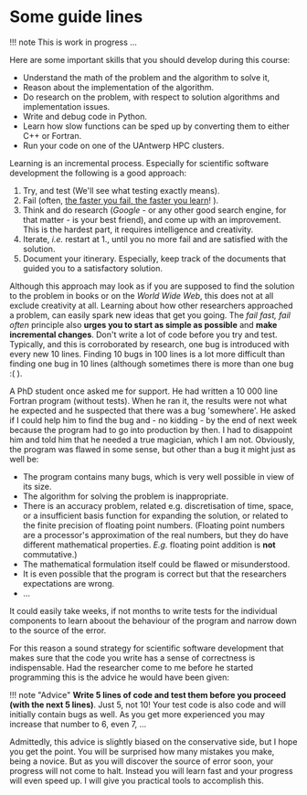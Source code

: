 # Some guide lines

!!! note 
    This is work in progress ...

Here are some important skills that you should develop during this course:

- Understand the math of the problem and the algorithm to solve it,
- Reason about the implementation of the algorithm.
- Do research on the problem, with respect to solution algorithms and implementation issues.
- Write and debug code in Python. 
- Learn how slow functions can be sped up by converting them to either C++ or Fortran. 
- Run your code on one of the UAntwerp HPC clusters.

Learning is an incremental process. Especially for scientific software development the following is a good approach:

1. Try, and test (We'll see what testing exactly means). 
2. Fail (often, [the faster you fail, the faster you learn](https://testsigma.com/blog/test-automation-achieve-fail-fast-fail-often/)! ).  
3. Think and do research (*Google* - or any other good search engine, for that matter - is your best friend), and come 
   up with an improvement. This is the hardest part, it requires intelligence and creativity.
4. Iterate, *i.e.* restart at 1., until you no more fail and are satisfied with the solution.
5. Document your itinerary. Especially, keep track of the documents that guided you to a satisfactory solution.

Although this approach may look as if you are supposed to find the solution to the problem in books or on the *World 
Wide Web*, this does not at all exclude creativity at all. Learning about how other researchers approached a problem,
can easily spark new ideas that get you going. The *fail fast, fail often* principle also **urges you to start as 
simple as possible** and **make incremental changes**. Don't write a lot of code before you try and test. Typically, 
and this is corroborated by research, one bug is introduced with every new 10 lines. 
Finding 10 bugs in 100 lines is a lot more difficult than finding one bug in 10 lines (although sometimes there is 
more than one bug :( ). 

A PhD student once asked me for support. He had written a 10 000 line Fortran program
(without tests). When he ran it, the results were not what he expected and he suspected that there was a bug 
'somewhere'. He asked if I could help him to find the bug and - no kidding - by the end of next week because the 
program had to go into production by then. I had to disappoint him and told him that he needed a true magician, 
which I am not. Obviously, the program was flawed in some sense, but other than a bug it might just as well be:

- The program contains many bugs, which is very well possible in view of its size.
- The algorithm for solving the problem is inappropriate.
- There is an accuracy problem, related e.g. discretisation of time, space, or a insufficient basis function for 
  expanding the solution, or related to the finite precision of floating point numbers. (Floating point numbers are a 
  processor's approximation of the real numbers, but they do have different mathematical properties. *E.g.* floating 
  point addition is **not** commutative.)
- The mathematical formulation itself could be flawed or misunderstood.
- It is even possible that the program is correct but that the researchers expectations are wrong. 
- ...

It could easily take weeks, if not months to write tests for the individual components to learn aboout the behaviour 
of the program and narrow down to the source of the error. 

For this reason a sound strategy for scientific software development that makes sure that the code you write has a 
sense of correctness is indispensable. Had the researcher come to me before he started programming this is the 
advice he would have been given: 

!!! note "Advice"
    **Write 5 lines of code and test them before you proceed (with the next 5 lines)**. Just 5, not 10! Your test 
    code is also code and will initially contain bugs as well. As you get more experienced you may increase that 
    number  to 6, even 7, ...  

Admittedly, this advice is slightly biased on the conservative side, but I hope you get the point. You will be 
surprised how many mistakes you make, being a novice. But as you will discover the source of error soon, your 
progress will not come to halt. Instead you will learn fast and your progress will even speed up. I will give you 
practical tools to accomplish this. 